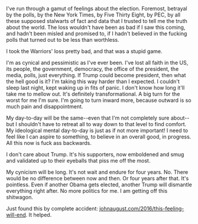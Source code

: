 I've run through a gamut of feelings about the election. Foremost, betrayal by the polls, by the New York Times, by Five Thirty Eight, by PEC, by all these supposed stalwarts of fact and data that I trusted to tell me the truth about the world. The loss wouldn't have been as bad if I saw this coming, and hadn't been misled and promised to, if I hadn't believed in the fucking polls that turned out to be less than worthless.

I took the Warriors' loss pretty bad, and that was a stupid game.

I'm as cynical and pessimistic as I've ever been. I've lost all faith in the US, its people, the government, democracy, the office of the president, the media, polls, just everything. If Trump could become president, then what the hell good is it? I'm taking this way harder than I expected. I couldn't sleep last night, kept waking up in fits of panic. I don't know how long it'll take me to mellow out. It's definitely transformational. A big turn for the worst for me I'm sure. I'm going to turn inward more, because outward is so much pain and disappointment.

My day-to-day will be the same\--even that I'm not completely sure about\--but I shouldn't have to retreat all to way down to that level to find comfort. My ideological mental day-to-day is just as if not more important! I need to feel like I can aspire to something, to believe in an overall good, in progress. All this now is fuck ass backwards.

I don't care about Trump. It's his supporters, now emboldened and smug and validated up to their eyeballs that piss me off the most.

My cynicism will be long. It's not wait and endure for four years. No. There would be no difference between now and then. Or four years after that. It's pointless. Even if another Obama gets elected, another Trump will dismantle everything right after. No more politics for me. I am getting off this shitwagon.

Just found this by complete accident: [johnaugust.com/2016/this-feeling-will-end](http://johnaugust.com/2016/this-feeling-will-end). It helped.
